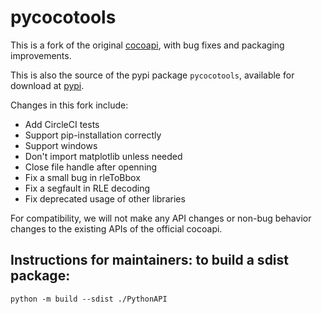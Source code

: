 
# pycocotools

This is a fork of the original [cocoapi](https://github.com/cocodataset/cocoapi), with bug fixes and packaging improvements.

This is also the source of the pypi package `pycocotools`, available for download at [pypi](https://pypi.org/project/pycocotools/).

Changes in this fork include:
* Add CircleCI tests
* Support pip-installation correctly
* Support windows
* Don't import matplotlib unless needed
* Close file handle after openning
* Fix a small bug in rleToBbox
* Fix a segfault in RLE decoding
* Fix deprecated usage of other libraries

For compatibility, we will not make any API changes or non-bug behavior changes to the existing APIs of the official cocoapi.

## Instructions for maintainers: to build a sdist package:
```
python -m build --sdist ./PythonAPI
```
